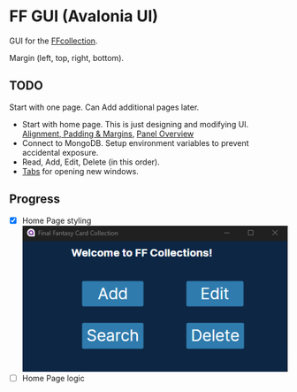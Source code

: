# FF GUI (Avalonia UI)

GUI for the [FFcollection](https://github.com/TcPirate1/FFTCG_collection).

Margin (left, top, right, bottom).

## TODO
Start with one page. Can Add additional pages later.

- Start with home page. This is just designing and modifying UI. [Alignment, Padding & Margins](https://docs.avaloniaui.net/docs/basics/user-interface/building-layouts/alignment-margins-and-padding), [Panel Overview](https://docs.avaloniaui.net/docs/basics/user-interface/building-layouts/panels-overview)
- Connect to MongoDB. Setup environment variables to prevent accidental exposure.
- Read, Add, Edit, Delete (in this order).
- [Tabs](https://docs.avaloniaui.net/docs/controls/tabcontrol) for opening new windows.

## Progress

- [x] Home Page styling ![Home Page](./ProgressImages/Avalonia_FFGUI_HomePage.png)
- [ ] Home Page logic